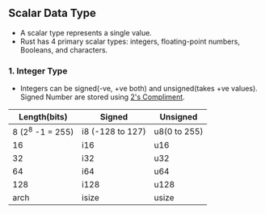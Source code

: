 ## Scalar Data Type
- A scalar type represents a single value.
- Rust has 4 primary scalar types: integers, floating-point numbers, Booleans, and characters.

### 1. Integer Type
- Integers can be signed(-ve, +ve  both) and unsigned(takes +ve values). Signed Number are stored using [2's Compliment](/Languages/Programming_Languages/C/Bitwise/Representation_of_Numbers).

|Length(bits)|Signed|Unsigned|
|---|---|---|
|8  (2<sup>8</sup> -1 = 255)|i8 (-128 to 127)|u8(0 to 255)|
|16 |i16|	u16|
|32	|i32	|u32|
|64	|i64	|u64|
|128	|i128	|u128|
|arch	|isize	|usize|
